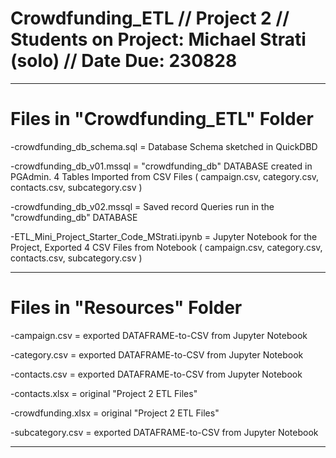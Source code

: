 # Crowdfunding_ETL // Project 2 // Students on Project: Michael Strati (solo) // Date Due: 230828

----------------------------------------------
# Files in "Crowdfunding_ETL" Folder

-crowdfunding_db_schema.sql = Database Schema sketched in QuickDBD

-crowdfunding_db_v01.mssql = "crowdfunding_db" DATABASE created in PGAdmin. 4 Tables Imported from CSV Files ( campaign.csv, category.csv, contacts.csv, subcategory.csv )

-crowdfunding_db_v02.mssql = Saved record Queries run in the "crowdfunding_db" DATABASE

-ETL_Mini_Project_Starter_Code_MStrati.ipynb = Jupyter Notebook for the Project, Exported 4 CSV Files from Notebook ( campaign.csv, category.csv, contacts.csv, subcategory.csv )

----------------------------------------------
# Files in "Resources" Folder

-campaign.csv = exported DATAFRAME-to-CSV from Jupyter Notebook

-category.csv = exported DATAFRAME-to-CSV from Jupyter Notebook

-contacts.csv = exported DATAFRAME-to-CSV from Jupyter Notebook

-contacts.xlsx = original "Project 2 ETL Files"

-crowdfunding.xlsx = original "Project 2 ETL Files"

-subcategory.csv = exported DATAFRAME-to-CSV from Jupyter Notebook

----------------------------------------------
